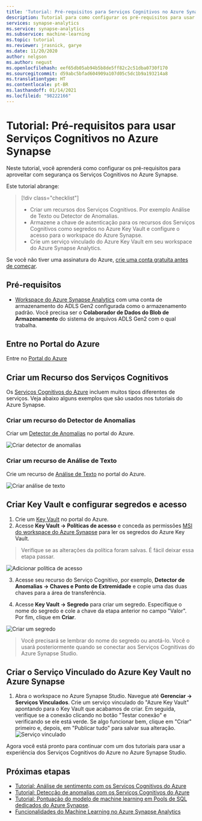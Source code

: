 ```yaml
---
title: 'Tutorial: Pré-requisitos para Serviços Cognitivos no Azure Synapse'
description: Tutorial para como configurar os pré-requisitos para usar os Serviços Cognitivos no Azure Synapse
services: synapse-analytics
ms.service: synapse-analytics
ms.subservice: machine-learning
ms.topic: tutorial
ms.reviewer: jrasnick, garye
ms.date: 11/20/2020
author: nelgson
ms.author: negust
ms.openlocfilehash: eef65db05ab94b5b8de5ff82c2c51dba0730f170
ms.sourcegitcommit: d59abc5bfad604909a107d05c5dc1b9a193214a8
ms.translationtype: HT
ms.contentlocale: pt-BR
ms.lasthandoff: 01/14/2021
ms.locfileid: "98222166"
---
```

# <a name="tutorial-pre-requisites-for-using-cognitive-services-in-azure-synapse"></a>Tutorial: Pré-requisitos para usar Serviços Cognitivos no Azure Synapse

Neste tutorial, você aprenderá como configurar os pré-requisitos para aproveitar com segurança os Serviços Cognitivos no Azure Synapse.

Este tutorial abrange:
> [!div class="checklist"]
> - Criar um recursos dos Serviços Cognitivos. Por exemplo Análise de Texto ou Detector de Anomalias.
> - Armazene a chave de autenticação para os recursos dos Serviços Cognitivos como segredos no Azure Key Vault e configure o acesso para o workspace do Azure Synapse.
> - Crie um serviço vinculado do Azure Key Vault em seu workspace do Azure Synapse Analytics.

Se você não tiver uma assinatura do Azure, [crie uma conta gratuita antes de começar](https://azure.microsoft.com/free/).

## <a name="prerequisites"></a>Pré-requisitos

- [Workspace do Azure Synapse Analytics](../get-started-create-workspace.md) com uma conta de armazenamento do ADLS Gen2 configurada como o armazenamento padrão. Você precisa ser o **Colaborador de Dados do Blob de Armazenamento** do sistema de arquivos ADLS Gen2 com o qual trabalha.

## <a name="sign-in-to-the-azure-portal"></a>Entre no Portal do Azure

Entre no [Portal do Azure](https://portal.azure.com/)

## <a name="create-a-cognitive-services-resource"></a>Criar um Recurso dos Serviços Cognitivos

Os [Serviços Cognitivos do Azure](../../cognitive-services/index.yml) incluem muitos tipos diferentes de serviços. Veja abaixo alguns exemplos que são usados nos tutoriais do Azure Synapse.

### <a name="create-an-anomaly-detector-resource"></a>Criar um recurso do Detector de Anomalias
Criar um [Detector de Anomalias](https://ms.portal.azure.com/#create/Microsoft.CognitiveServicesTextAnalytics) no portal do Azure.

![Criar detector de anomalias](media/tutorial-configure-cognitive-services/tutorial-configure-cognitive-services-00a.png)

### <a name="create-a-text-analytics-resource"></a>Criar um recurso de Análise de Texto
Crie um recurso de [Análise de Texto](https://ms.portal.azure.com/#create/Microsoft.CognitiveServicesTextAnalytics) no portal do Azure.

![Criar análise de texto](media/tutorial-configure-cognitive-services/tutorial-configure-cognitive-services-00b.png)

## <a name="create-key-vault-and-configure-secrets-and-access"></a>Criar Key Vault e configurar segredos e acesso

1. Crie um [Key Vault](https://ms.portal.azure.com/#create/Microsoft.KeyVault) no portal do Azure.
2. Acesse **Key Vault -> Políticas de acesso** e conceda as permissões [MSI do workspace do Azure Synapse](../security/synapse-workspace-managed-identity.md) para ler os segredos do Azure Key Vault.

>Verifique se as alterações da política foram salvas. É fácil deixar essa etapa passar.

![Adicionar política de acesso](media/tutorial-configure-cognitive-services/tutorial-configure-cognitive-services-00c.png)

3. Acesse seu recurso do Serviço Cognitivo, por exemplo, **Detector de Anomalias -> Chaves e Ponto de Extremidade** e copie uma das duas chaves para a área de transferência.

4. Acesse **Key Vault -> Segredo** para criar um segredo. Especifique o nome do segredo e cole a chave da etapa anterior no campo "Valor". Por fim, clique em **Criar**.

![Criar um segredo](media/tutorial-configure-cognitive-services/tutorial-configure-cognitive-services-00d.png)

> Você precisará se lembrar do nome do segredo ou anotá-lo. Você o usará posteriormente quando se conectar aos Serviços Cognitivas do Azure Synapse Studio.

## <a name="create-azure-keyvault-linked-service-in-azure-synapse"></a>Criar o Serviço Vinculado do Azure Key Vault no Azure Synapse

1. Abra o workspace no Azure Synapse Studio. Navegue até **Gerenciar -> Serviços Vinculados**. Crie um serviço vinculado do "Azure Key Vault" apontando para o Key Vault que acabamos de criar. Em seguida, verifique se a conexão clicando no botão "Testar conexão" e verificando se ele está verde. Se algo funcionar bem, clique em "Criar" primeiro e, depois, em "Publicar tudo" para salvar sua alteração.
![Serviço vinculado](media/tutorial-configure-cognitive-services/tutorial-configure-cognitive-services-00e.png)

Agora você está pronto para continuar com um dos tutoriais para usar a experiência dos Serviços Cognitivos do Azure no Azure Synapse Studio.

## <a name="next-steps"></a>Próximas etapas

- [Tutorial: Análise de sentimento com os Serviços Cognitivos do Azure](tutorial-cognitive-services-sentiment.md)
- [Tutorial: Detecção de anomalias com os Serviços Cognitivos do Azure](tutorial-cognitive-services-sentiment.md)
- [Tutorial: Pontuação do modelo de machine learning em Pools de SQL dedicados do Azure Synapse](tutorial-sql-pool-model-scoring-wizard.md).
- [Funcionalidades do Machine Learning no Azure Synapse Analytics](what-is-machine-learning.md)